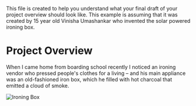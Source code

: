 This file is created to help you understand what your final draft of your project overview should look like.  This example is assuming that it was created by 15 year old Vinisha Umashankar who invented the solar powered ironing box.

# Project Overview

When I came home from boarding school recently I noticed an ironing vendor who pressed people's clothes for a living – and his main appliance was an old-fashioned iron box, which he filled with hot charcoal that emitted a cloud of smoke.

![Ironing Box](https://upload.wikimedia.org/wikipedia/commons/4/46/A_traditional_iron_box_in_India.JPG)
